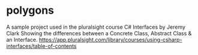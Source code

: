 # polygons

A sample project used in the pluralsight course C# Interfaces by Jeremy Clark
Showing the differences between a Concrete Class, Abstract Class & an Interface.
https://app.pluralsight.com/library/courses/using-csharp-interfaces/table-of-contents
